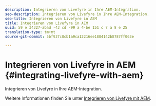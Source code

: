 ```yaml
---
description: Integrieren von Livefyre in Ihre AEM-Integration.
seo-description: Integrieren von Livefyre in Ihre AEM-Integration.
seo-title: Integrieren von Livefyre in AEM
title: Integrieren von Livefyre in AEM
uuid: 59 e 34327-abad -43 cd -99 a 4-be 151 c 7 a 8 e 25
translation-type: tm+mt
source-git-commit: 5bf937c8cb1a9ca12216ee1884142b8787ff063e

---
```



# Integrieren von Livefyre in AEM {#integrating-livefyre-with-aem}

Integrieren von Livefyre in Ihre AEM-Integration.

Weitere Informationen finden Sie unter [Integrieren von Livefyre mit AEM](https://helpx.adobe.com/experience-manager/6-3/sites/administering/using/livefyre.html).

